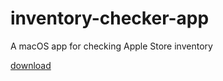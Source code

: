 # inventory-checker-app
A macOS app for checking Apple Store inventory

[download](./products/InventoryWatch.app)